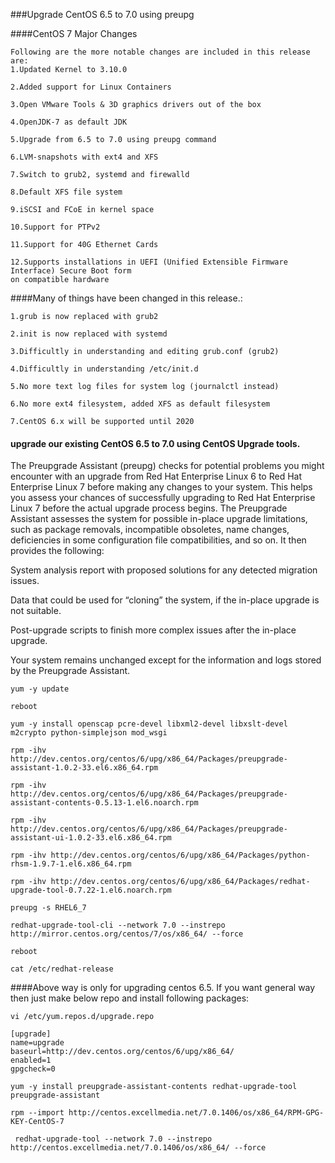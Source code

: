 ###Upgrade CentOS 6.5 to 7.0 using preupg

####CentOS 7 Major Changes

```
Following are the more notable changes are included in this release are:
1.Updated Kernel to 3.10.0

2.Added support for Linux Containers

3.Open VMware Tools & 3D graphics drivers out of the box

4.OpenJDK-7 as default JDK

5.Upgrade from 6.5 to 7.0 using preupg command

6.LVM-snapshots with ext4 and XFS

7.Switch to grub2, systemd and firewalld

8.Default XFS file system

9.iSCSI and FCoE in kernel space

10.Support for PTPv2

11.Support for 40G Ethernet Cards

12.Supports installations in UEFI (Unified Extensible Firmware Interface) Secure Boot form 
on compatible hardware
```
####Many of things have been changed in this release.:

```
1.grub is now replaced with grub2

2.init is now replaced with systemd

3.Difficultly in understanding and editing grub.conf (grub2)

4.Difficultly in understanding /etc/init.d

5.No more text log files for system log (journalctl instead)

6.No more ext4 filesystem, added XFS as default filesystem

7.CentOS 6.x will be supported until 2020
```
#### upgrade our existing CentOS 6.5 to 7.0 using CentOS Upgrade tools.

The Preupgrade Assistant (preupg) checks for potential problems you might encounter with an upgrade from Red Hat Enterprise Linux 6 to Red Hat Enterprise Linux 7 before making any changes to your system. This helps you assess your chances of successfully upgrading to Red Hat Enterprise Linux 7 before the actual upgrade process begins.
The Preupgrade Assistant assesses the system for possible in-place upgrade limitations, such as package removals, incompatible obsoletes, name changes, deficiencies in some configuration file compatibilities, and so on. It then provides the following:

System analysis report with proposed solutions for any detected migration issues.

Data that could be used for “cloning” the system, if the in-place upgrade is not suitable.

Post-upgrade scripts to finish more complex issues after the in-place upgrade.

Your system remains unchanged except for the information and logs stored by the Preupgrade Assistant.

```
yum -y update

reboot

yum -y install openscap pcre-devel libxml2-devel libxslt-devel m2crypto python-simplejson mod_wsgi

rpm -ihv http://dev.centos.org/centos/6/upg/x86_64/Packages/preupgrade-assistant-1.0.2-33.el6.x86_64.rpm

rpm -ihv http://dev.centos.org/centos/6/upg/x86_64/Packages/preupgrade-assistant-contents-0.5.13-1.el6.noarch.rpm

rpm -ihv http://dev.centos.org/centos/6/upg/x86_64/Packages/preupgrade-assistant-ui-1.0.2-33.el6.x86_64.rpm

rpm -ihv http://dev.centos.org/centos/6/upg/x86_64/Packages/python-rhsm-1.9.7-1.el6.x86_64.rpm

rpm -ihv http://dev.centos.org/centos/6/upg/x86_64/Packages/redhat-upgrade-tool-0.7.22-1.el6.noarch.rpm

preupg -s RHEL6_7		

redhat-upgrade-tool-cli --network 7.0 --instrepo http://mirror.centos.org/centos/7/os/x86_64/ --force

reboot

cat /etc/redhat-release
```
####Above way is only for upgrading centos 6.5. If you want general way then just make below repo and install following packages:

```
vi /etc/yum.repos.d/upgrade.repo

[upgrade]
name=upgrade
baseurl=http://dev.centos.org/centos/6/upg/x86_64/
enabled=1
gpgcheck=0

yum -y install preupgrade-assistant-contents redhat-upgrade-tool preupgrade-assistant

rpm --import http://centos.excellmedia.net/7.0.1406/os/x86_64/RPM-GPG-KEY-CentOS-7

 redhat-upgrade-tool --network 7.0 --instrepo http://centos.excellmedia.net/7.0.1406/os/x86_64/ --force
```



